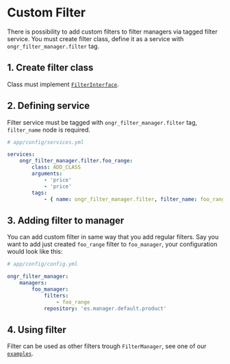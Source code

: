 # Custom Filter  

There is possibility to add custom filters to filter managers via tagged filter service.
You must create filter class, define it as a service with `ongr_filter_manager.filter` tag.
  
## 1. Create filter class  
 
Class must implement [`FilterInterface`](https://github.com/ongr-io/FilterManagerBundle/blob/master/Filters/FilterInterface.php).
  
  
## 2. Defining service  

Filter service must be tagged with `ongr_filter_manager.filter` tag, `filter_name` node is required.
  
```yaml
# app/config/services.yml

services:
    ongr_filter_manager.filter.foo_range:
        class: ADD_CLASS
        arguments:
            - 'price'
            - 'price'
        tags:
            - { name: ongr_filter_manager.filter, filter_name: foo_range }
```

## 3. Adding filter to manager

You can add custom filter in same way that you add regular filters. Say you want to add just created `foo_range` filter to `foo_manager`, your configuration would look like this:
```yaml
# app/config/config.yml

ongr_filter_manager:
    managers:
        foo_manager:
            filters:
                - foo_range
            repository: 'es.manager.default.product'
```
  
## 4. Using filter  

Filter can be used as other filters trough ``FilterManager``, see one of our  [`examples`](../index.md#usage-examples).